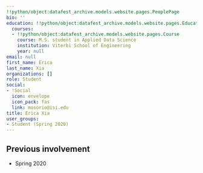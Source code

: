 ```yaml
---
!!python/object:datafest_archive.models.website.pages.PeoplePage
bio: ''
education: !!python/object:datafest_archive.models.website.pages.Education
  courses:
  - !!python/object:datafest_archive.models.website.pages.Course
    course: M.S. student in Applied Data Science
    institution: Viterbi School of Engineering
    year: null
email: null
first_name: Erica
last_name: Xia
organizations: []
role: Student
social:
- !Social
  icon: envelope
  icon_pack: fas
  link: mosorio@isi.edu
title: Erica Xia
user_groups:
- Student (Spring 2020)
---
```



## Previous involvement

* Spring 2020

